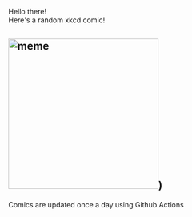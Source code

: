 Hello there! <br>Here's a random xkcd comic!<br>
## <img src="https://imgs.xkcd.com/comics/congressional_testimony.png" alt="meme" width="300"/>)<br>
Comics are updated once a day using Github Actions